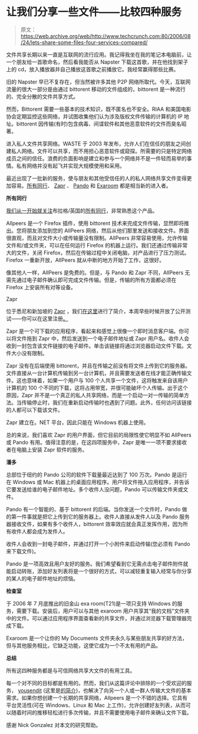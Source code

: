 # 让我们分享一些文件——比较四种服务

> 原文：<https://web.archive.org/web/http://www.techcrunch.com:80/2006/08/24/lets-share-some-files-four-services-compared/>

文件共享长期以来一直是互联网的流行应用。我记得我坐在我的笔记本电脑前，让一个朋友给一首歌命名，然后看我能否从 Napster 下载这首歌，并在他找到架子上的 cd，放入播放器并自己播放这首歌之前播放它。我经常赢得那些比赛。

旧的 Napster 早已不复存在，但当然被许多其他 P2P 网络所取代。今天，互联网流量的很大一部分是由通过 bittorent 移动的文件组成的，bittorent 是一种流行的、完全分散的文件共享方式。

然而，Bittorent 需要一些基本的技术知识，既不匿名也不安全。RIAA 和美国电影协会定期监控这些网络，并试图收集他们认为涉及版权文件传输的计算机的 IP 地址。bittorent 因传输(有时)包含病毒、间谍软件和其他恶意软件的文件而臭名昭著。

进入私人文件共享网络。WASTE 于 2003 年发布，允许人们在信任的朋友之间创建私人网络。文件可以共享，而不用担心恶意软件或窥探。所需要的只是特定网络成员之间的信任。浪费的负面影响是建立和参与一个网络并不是一件轻而易举的事情。私有网络并没有起飞并实现大规模使用和采用。

最近出现了一批新的服务，使与朋友和其他受信任的人的私人网络共享文件变得更加容易。[所有同行](https://web.archive.org/web/20211027123044/http://www.allpeers.com/)、 [Zapr](https://web.archive.org/web/20211027123044/http://zapr.com/) 、 [Pando](https://web.archive.org/web/20211027123044/http://www.pando.com/) 和 [Exaroom](https://web.archive.org/web/20211027123044/http://www.exaroom.com/) 都是相当新的进入者。

**所有同行**

 [](https://web.archive.org/web/20211027123044/http://www.allpeers.com/) [我们从一开始就关注](https://web.archive.org/web/20211027123044/http://www.beta.techcrunch.com/tag/allpeers)布拉格/英国的[所有同行](https://web.archive.org/web/20211027123044/http://www.allpeers.com/)，非常熟悉这个产品。

Allpeers 是一个 Firefox 插件，使用 bittorent 技术来完成文件传输，显然即将推出。您将朋友添加到您的 AllPeers 网络，然后从他们那里发送和接收文件。界面很直观，而且对文件大小或传输量没有限制。AllPeers 非常容易使用，允许传输文件和/或文件夹，可以在任何运行 Firefox 的机器上运行。我们还通过传输非常大的文件，关闭 Firefox，然后在传输过程中关闭电脑，对产品进行了压力测试。Firefox 一重新开放，AllPeers 就从中断的地方开始了工作，这很好。

像其他人一样，AllPeers 是免费的。但是，与 Pando 和 Zapr 不同，AllPeers 无需先通过电子邮件确认即可完成文件传输。但是，传输的所有方面都必须在 Firefox 上安装所有对等设备。

Zapr

 [](https://web.archive.org/web/20211027123044/http://www.zapr.com/) 位于悉尼和新加坡的 [Zapr](https://web.archive.org/web/20211027123044/http://www.zapr.com/) ，我们[在这里](https://web.archive.org/web/20211027123044/http://www.beta.techcrunch.com/2006/08/10/zapr-makes-drag-and-drop-file-transfer-easy/)进行了简介，本周早些时候开放了公开测试——你可以在这里注册[。](https://web.archive.org/web/20211027123044/http://www.zapr.net/signup.aspx)

Zapr 是一个可下载的应用程序，看起来和感觉上很像一个即时消息客户端。你可以将文件拖到 Zapr 中，然后发送到一个电子邮件地址或 Zapr 用户名。收件人会收到一封包含该文件链接的电子邮件。单击该链接将通过浏览器启动文件下载。文件大小没有限制。

Zapr 没有在后端使用 bittorent，并且在传输之前没有将文件上传到它的服务器。文件直接从一台计算机传输到另一台计算机，并且需要发送者在线才能正确传输文件。这也意味着，如果一个用户与 100 个人共享一个文件，这将触发来自该用户计算机的 100 个不同的下载，这将占用带宽，并很可能破坏个人传输。出于这个原因，Zapr 并不是一个真正的私人共享网络，而是一个启动一对一传输的简单方法。当传输停止时，我们在重新启动传输时也遇到了问题。此外，任何访问该链接的人都可以下载该文件。

Zapr 建立在。NET 平台，因此只能在 Windows 机器上使用。

总的来说，我们喜欢 Zapr 的用户界面，但它目前的局限性使它明显不如 AllPeers 或 Pando 有用。值得注意的是，在这四项服务中，Zapr 是唯一一项不要求接收者在电脑上安装 Zapr 软件的服务。

**潘多**

总部位于纽约的 Pando 公司的软件下载量最近达到了 100 万次。Pando 是运行在 Windows 或 Mac 机器上的桌面应用程序。用户将文件拖入应用程序，并告诉它要发送给谁的电子邮件地址。多个收件人没问题，Pando 可以传输文件夹或文件。

Pando 有一个智能的、基于 bittorent 的后端。当你发送一个文件时，Pando 做的第一件事就是把它上传到它的服务器上。收件人直接从发件人以及 Pando 服务器接收文件，如果有多个收件人，bittorent 效率效应就会真正发挥作用，因为所有收件人都会成为发件人。

收件人会收到一封电子邮件，并通过打开一个小附件来启动传输(您必须有 Pando 来下载文件)。

Pando 是一项高效且用户友好的服务。我们希望看到它无需点击电子邮件附件就能启动转账，添加好友列表将是一个很好的方式，可以减轻重复输入经常与你分享的某人的电子邮件地址的烦恼。

**检查室**

于 2006 年 7 月底推出的旧金山 exa room(T21)是一项只支持 Windows 的服务，需要下载。安装后，用户可以与其他 exaroom 用户共享其“我的文档”文件夹中的文件。可以通过应用程序界面查看新的共享文件，并通过浏览器下载管理器完成下载。

Exaroom 是一个让你的 My Documents 文件夹永久与某些朋友共享的好方法，但与其他服务相比，它缺乏功能，这使它成为一个不太有用的产品。

**总结**

所有这四种服务都是与可信网络共享大文件的有用工具。

每一个对不同的目标都是有用的。然而，我们从这篇评论中排除的一个受欢迎的服务， [yousendit](https://web.archive.org/web/20211027123044/http://www.yousendit.com/) (这里是[的简介](https://web.archive.org/web/20211027123044/http://www.beta.techcrunch.com/2006/01/04/i-finally-got-you-send-it-to-work/))，也解决了向另一个人或一群人传输大文件的基本需求。如果你想创建一个长期的共享网络，Allpeers 是一个不错的选择。它具有平台灵活性(可在 Windows、Linux 和 Mac 上工作)，允许创建好友列表，从而可以随着时间的推移轻松进行多次传输，并且不需要使用电子邮件来确认文件下载。

感谢 Nick Gonzalez 对本文的研究帮助。